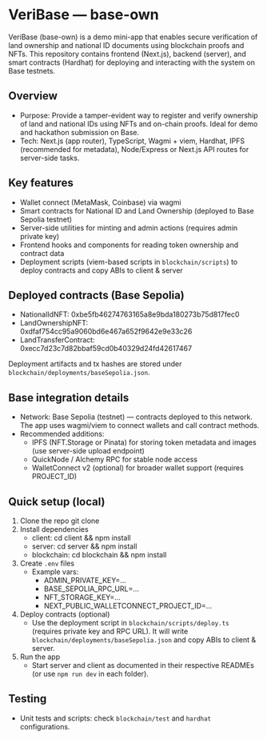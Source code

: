 # VeriBase — base-own

VeriBase (base-own) is a demo mini-app that enables secure verification of land ownership and national ID documents using blockchain proofs and NFTs. This repository contains frontend (Next.js), backend (server), and smart contracts (Hardhat) for deploying and interacting with the system on Base testnets.

## Overview

- Purpose: Provide a tamper-evident way to register and verify ownership of land and national IDs using NFTs and on-chain proofs. Ideal for demo and hackathon submission on Base.
- Tech: Next.js (app router), TypeScript, Wagmi + viem, Hardhat, IPFS (recommended for metadata), Node/Express or Next.js API routes for server-side tasks.

## Key features

- Wallet connect (MetaMask, Coinbase) via wagmi
- Smart contracts for National ID and Land Ownership (deployed to Base Sepolia testnet)
- Server-side utilities for minting and admin actions (requires admin private key)
- Frontend hooks and components for reading token ownership and contract data
- Deployment scripts (viem-based scripts in `blockchain/scripts`) to deploy contracts and copy ABIs to client & server

## Deployed contracts (Base Sepolia)

- NationalIdNFT: 0xbe5fb46274763165a8e9bda180273b75d817fec0
- LandOwnershipNFT: 0xdfaf754cc95a9060bd6e467a652f9642e9e33c26
- LandTransferContract: 0xecc7d23c7d82bbaf59cd0b40329d24fd42617467

Deployment artifacts and tx hashes are stored under `blockchain/deployments/baseSepolia.json`.

## Base integration details

- Network: Base Sepolia (testnet) — contracts deployed to this network. The app uses wagmi/viem to connect wallets and call contract methods.
- Recommended additions:
  - IPFS (NFT.Storage or Pinata) for storing token metadata and images (use server-side upload endpoint)
  - QuickNode / Alchemy RPC for stable node access
  - WalletConnect v2 (optional) for broader wallet support (requires PROJECT_ID)

## Quick setup (local)

1. Clone the repo
   git clone <your-repo-url>
2. Install dependencies
   - client: cd client && npm install
   - server: cd server && npm install
   - blockchain: cd blockchain && npm install
3. Create `.env` files
   - Example vars:
     - ADMIN_PRIVATE_KEY=...
     - BASE_SEPOLIA_RPC_URL=...
     - NFT_STORAGE_KEY=...
     - NEXT_PUBLIC_WALLETCONNECT_PROJECT_ID=...
4. Deploy contracts (optional)
   - Use the deployment script in `blockchain/scripts/deploy.ts` (requires private key and RPC URL). It will write `blockchain/deployments/baseSepolia.json` and copy ABIs to client & server.
5. Run the app
   - Start server and client as documented in their respective READMEs (or use `npm run dev` in each folder).

## Testing

- Unit tests and scripts: check `blockchain/test` and `hardhat` configurations.
